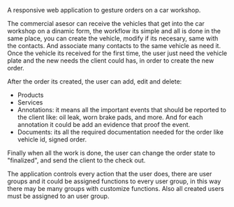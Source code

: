 A responsive web application to gesture orders on a car workshop.

The commercial asesor can receive the vehicles that get into the car workshop on a dinamic form, the workflow its simple and all is done in the same place, you can create the vehicle, modify if its necesary, same with the contacts. And associate many contacts to the same vehicle as need it. Once the vehicle its received for the first time, the user just need the vehicle plate and the new needs the client could has, in order to create the new order.

After the order its created, the user can add, edit and delete:
- Products
- Services
- Annotations: it means all the important events that should be reported to the client like: oil leak, worn brake pads, and more. And for each annotation it could be add an evidence that proof the event.
- Documents: its all the required documentation needed for the order like vehicle id, signed order.

Finally when all the work is done, the user can change the order state to "finalized", and send the client to the check out.

The application controls every action that the user does, there are user groups and it could be assigned functions to every user group, in this way there may be many groups with customize functions. Also all created users must be assigned to an user group.
